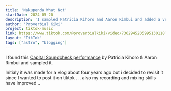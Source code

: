```yaml
---
title: 'Nakupenda What Not'
startDate: 2024-05-20
description: 'I sampled Patricia Kihoro and Aaron Rimbui and added a verse'
author: 'Proverbial Kiki'
project: tiktok-music
link: https://www.tiktok.com/@proverbialkiki/video/7362945205995130118?is_from_webapp=1&sender_device=pc&web_id=7336098186991928837
layout: 'TikTok'
tags: ["astro", "blogging"]
---
```


I found this [Capital Soundcheck performance](https://www.youtube.com/watch?v=1mGBJQRdMrA) by Patricia Kihoro & Aaron Rimbui and sampled it.

Initialy it was made for a vlog  about four years ago but i decided to revisit it since I  wanted to post it on tiktok . ..  also my recording and mixing skills have improved ..